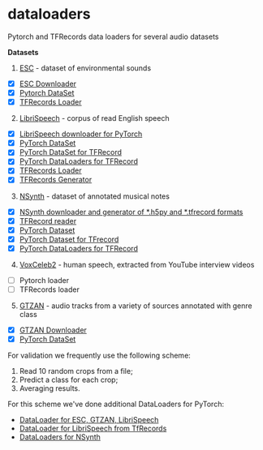 # dataloaders
Pytorch and TFRecords data loaders for  several audio datasets

**Datasets**
1. [ESC](https://github.com/karoldvl/ESC-50) - dataset of environmental sounds
  - [x] [ESC Downloader](https://github.com/juliagusak/dataloaders/blob/master/esc/esc_gen.py)
  - [x] [Pytorch DataSet](https://github.com/juliagusak/dataloaders/blob/master/esc/pytorchloader/datasets/esc_dataset_scat.py)
  - [x] [TFRecords Loader](https://github.com/juliagusak/dataloaders/blob/master/esc/tfrecord/esc_reader.py)
  
2. [LibriSpeech](http://www.openslr.org/12/) - corpus of read English speech
  - [x] [LibriSpeech downloader for PyTorch](https://github.com/juliagusak/dataloaders/blob/master/librispeech/h5py_torch/librispeech_gen.py) 
  - [x] [PyTorch DataSet](https://github.com/juliagusak/dataloaders/blob/master/librispeech/h5py_torch/h5py_dataset.py)
  - [x] [PyTorch DataSet for TFRecord](https://github.com/juliagusak/dataloaders/blob/master/librispeech/tfrecord/librispeech_reader.py)
  - [x] [PyTorch DataLoaders for TFRecord](https://github.com/juliagusak/dataloaders/blob/master/librispeech/tfrecord/tfrecord_dataloader.py)
  - [x] [TFRecords Loader](https://github.com/juliagusak/dataloaders/blob/master/librispeech/tfrecord/tfrecord_reader.py)
  - [x] [TFRecords Generator](https://github.com/juliagusak/dataloaders/blob/master/librispeech/tfrecord/librispeech_to_tfrecords.py)
3. [NSynth](https://magenta.tensorflow.org/datasets/nsynth) - dataset of annotated musical notes
  - [x] [NSynth downloader and generator of *.h5py and *.tfrecord formats](https://github.com/juliagusak/dataloaders/blob/master/nsynth/nsynth_gen.py)
  - [x] [TFRecord reader](https://github.com/juliagusak/dataloaders/blob/master/nsynth/tfrecord/nsynth_reader.py)
  - [x] [PyTorch Dataset](https://github.com/juliagusak/dataloaders/blob/master/nsynth/torch_readers/dataset_h5py.py)
  - [x] [PyTorch Dataset for TFrecord](https://github.com/juliagusak/dataloaders/blob/master/nsynth/torch_readers/dataset_tfrecord.py)
  - [x] [PyTorch DataLoaders for TFRecord](https://github.com/juliagusak/dataloaders/blob/master/nsynth/torch_readers/dataloader_tfrecord.py)
4. [VoxCeleb2](http://www.robots.ox.ac.uk/~vgg/data/voxceleb/) - human speech, extracted from YouTube interview videos
  - [ ] Pytorch loader
  - [ ] TFRecords loader
5. [GTZAN](http://marsyasweb.appspot.com/download/data_sets/) - audio tracks from a variety of sources annotated with genre class
  - [x] [GTZAN Downloader](https://github.com/juliagusak/dataloaders/blob/master/GTZAN/gtzan_dataset.py)
  - [x] [PyTorch DataSet](https://github.com/juliagusak/dataloaders/blob/master/GTZAN/torch/gtzan_dataset.py)
  
For validation we frequently use the following scheme: 
1. Read 10 random crops from a file;
2. Predict a class for each crop;
3. Averaging results.

For this scheme we've done additional DataLoaders for PyTorch:

  - [DataLoader for ESC, GTZAN, LibriSpeech](https://github.com/juliagusak/dataloaders/blob/master/mics/data_loader.py)
  - [DataLoader for LibriSpeech from TfRecords](https://github.com/juliagusak/dataloaders/blob/master/librispeech/tfrecord_dataloader.py)  
  - [DataLoaders for NSynth](https://github.com/juliagusak/dataloaders/blob/master/librispeech/tfrecord/tfrecord_dataloader.py)

